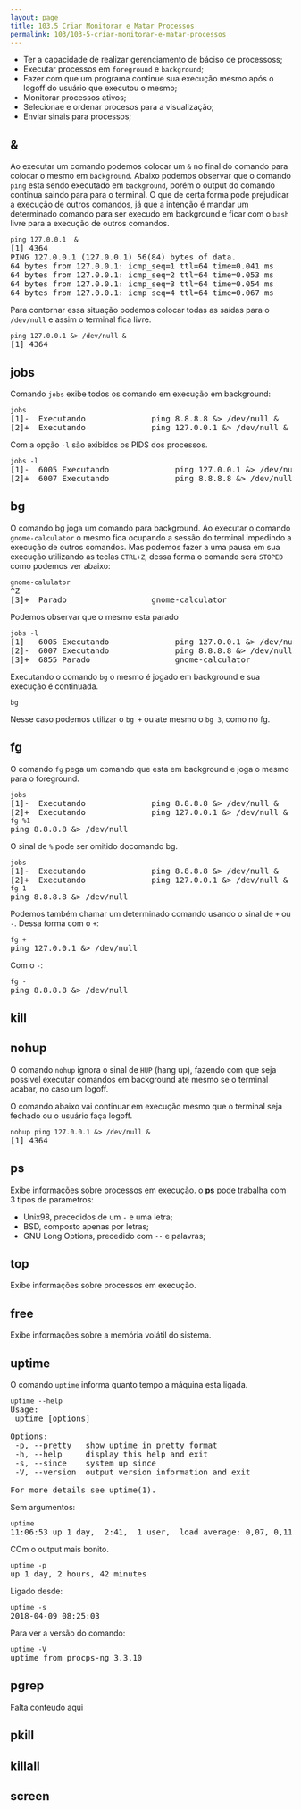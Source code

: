 ```yaml
---
layout: page
title: 103.5 Criar Monitorar e Matar Processos
permalink: 103/103-5-criar-monitorar-e-matar-processos
---
```


* Ter a capacidade de realizar gerenciamento de báciso de processoss;
* Executar processos em `foreground` e `background`;
* Fazer com que um programa continue sua execução mesmo após o logoff do usuário que executou o mesmo;
* Monitorar processos ativos;
* Selecionae e ordenar procesos para a visualização;
* Enviar sinais para processos;

## &

Ao executar um comando podemos colocar um `&` no final do comando para colocar o mesmo em `background`. Abaixo podemos observar que o comando `ping` esta sendo executado em `background`, porém o output do comando continua saindo para para o terminal. O que de certa forma pode prejudicar a execução de outros comandos, já que a intenção é mandar um determinado comando para ser execudo em background e ficar com o `bash` livre para a execução de outros comandos. 

<pre class="command-line language-bash" data-user="alphabraga" data-host="localhost">
<code>ping 127.0.0.1  & </code>
[1] 4364
PING 127.0.0.1 (127.0.0.1) 56(84) bytes of data.
64 bytes from 127.0.0.1: icmp_seq=1 ttl=64 time=0.041 ms
64 bytes from 127.0.0.1: icmp_seq=2 ttl=64 time=0.053 ms
64 bytes from 127.0.0.1: icmp_seq=3 ttl=64 time=0.054 ms
64 bytes from 127.0.0.1: icmp_seq=4 ttl=64 time=0.067 ms
</pre>

Para contornar essa situação podemos colocar todas as saídas para o `/dev/null` e assim o terminal fica livre.


<pre class="command-line language-bash" data-user="alphabraga" data-host="localhost">
<code>ping 127.0.0.1 &> /dev/null &</code>
[1] 4364
</pre>

## jobs

Comando `jobs` exibe todos os comando em execução em background: 

<pre class="command-line language-bash" data-user="alphabraga" data-host="localhost">
<code>jobs</code>
[1]-  Executando              ping 8.8.8.8 &> /dev/null &
[2]+  Executando              ping 127.0.0.1 &> /dev/null &
</pre>

Com a opção `-l` são exibidos os PIDS dos processos.

<pre class="command-line language-bash" data-user="alphabraga" data-host="localhost">
<code>jobs -l</code>
[1]-  6005 Executando              ping 127.0.0.1 &> /dev/null &
[2]+  6007 Executando              ping 8.8.8.8 &> /dev/null &
</pre>

## bg

O comando bg joga um comando para background. Ao executar o comando `gnome-calculator` o mesmo fica ocupando a sessão do terminal impedindo a execução de outros comandos. Mas podemos fazer a uma pausa em sua execução utilizando as teclas `CTRL+Z`, dessa forma o comando será `STOPED` como podemos ver abaixo:

<pre class="command-line language-bash" data-user="alphabraga" data-host="localhost">
<code>gnome-calulator</code>
^Z
[3]+  Parado                  gnome-calculator
</pre>

Podemos observar que o mesmo esta parado

<pre class="command-line language-bash" data-user="alphabraga" data-host="localhost">
<code>jobs -l</code>
[1]   6005 Executando              ping 127.0.0.1 &> /dev/null &
[2]-  6007 Executando              ping 8.8.8.8 &> /dev/null &
[3]+  6855 Parado                  gnome-calculator
</pre>


Executando o comando `bg` o mesmo é jogado em background e sua execução é continuada. 

<pre class="command-line language-bash" data-user="alphabraga" data-host="localhost">
<code>bg</code>
</pre>

Nesse caso podemos utilizar o `bg +` ou ate mesmo o `bg 3`, como no fg.

## fg

O comando `fg` pega um comando que esta em background e joga o mesmo para o foreground.

<pre class="command-line language-bash" data-user="alphabraga" data-host="localhost">
<code>jobs</code>
[1]-  Executando              ping 8.8.8.8 &> /dev/null &
[2]+  Executando              ping 127.0.0.1 &> /dev/null &
<code>fg %1</code>
ping 8.8.8.8 &> /dev/null
</pre>

O sinal de `%` pode ser omitido docomando bg.

<pre class="command-line language-bash" data-user="alphabraga" data-host="localhost">
<code>jobs</code>
[1]-  Executando              ping 8.8.8.8 &> /dev/null &
[2]+  Executando              ping 127.0.0.1 &> /dev/null &
<code>fg 1</code>
ping 8.8.8.8 &> /dev/null
</pre>

Podemos também chamar um determinado comando usando o sinal de `+` ou `-`. Dessa forma com o `+`:



<pre class="command-line language-bash" data-user="alphabraga" data-host="localhost">
<code>fg +</code>
ping 127.0.0.1 &> /dev/null
</pre>

Com o `-`:

<pre class="command-line language-bash" data-user="alphabraga" data-host="localhost">
<code>fg -</code>
ping 8.8.8.8 &> /dev/null
</pre>

## kill


## nohup

 O comando `nohup` ignora o sinal de `HUP` (hang up), fazendo com que seja possivel executar comandos em background ate mesmo se o terminal acabar, no caso um logoff.

O comando abaixo vai continuar em execução mesmo que o terminal seja fechado ou o usuário faça logoff.

<pre class="command-line language-bash" data-user="alphabraga" data-host="localhost">
<code>nohup ping 127.0.0.1 &> /dev/null &</code>
[1] 4364
</pre>

## ps

Exibe informações sobre processos em execução. o **ps** pode trabalha com 3 tipos de parametros:

* Unix98, precedidos de um `-` e uma letra;
* BSD, composto apenas por letras;
* GNU Long Options, precedido com `--` e palavras;



## top

Exibe informações sobre processos em execução.

## free

Exibe informações sobre a memória volátil do sistema.

## uptime

O comando `uptime` informa quanto tempo a máquina esta ligada.


<pre class="command-line language-bash" data-user="alphabraga" data-host="localhost">
<code>uptime --help</code>
Usage:
 uptime [options]

Options:
 -p, --pretty   show uptime in pretty format
 -h, --help     display this help and exit
 -s, --since    system up since
 -V, --version  output version information and exit

For more details see uptime(1).
</pre>

Sem argumentos:

<pre class="command-line language-bash" data-user="alphabraga" data-host="localhost">
<code>uptime</code>
11:06:53 up 1 day,  2:41,  1 user,  load average: 0,07, 0,11, 0,09
</pre>

COm o output mais bonito.

<pre class="command-line language-bash" data-user="alphabraga" data-host="localhost">
<code>uptime -p</code>
up 1 day, 2 hours, 42 minutes
</pre>

Ligado desde:

<pre class="command-line language-bash" data-user="alphabraga" data-host="localhost">
<code>uptime -s</code>
2018-04-09 08:25:03
</pre>

Para ver a versão do comando:

<pre class="command-line language-bash" data-user="alphabraga" data-host="localhost">
<code>uptime -V</code>
uptime from procps-ng 3.3.10
</pre>



## pgrep

<div class="label-error">Falta conteudo aqui</div>

## pkill


## killall


## screen

